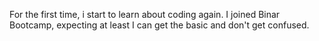 For the first time, i start to learn about coding again. I joined Binar Bootcamp, expecting at least I can get the basic and don't get confused. 
